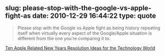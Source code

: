 slug: please-stop-with-the-google-vs-apple-fight-as
date: 2010-12-29 16:44:22
type: quote
---

> Please stop with the Google vs Apple fight as being history repeating itself when virtually every aspect of the Google/Apple situation is different from the one you’re comparing it to.

[Ten Apple Related New Years Resolution Ideas for the Technology World](http://tumblr.com/xsk15b8z98)

